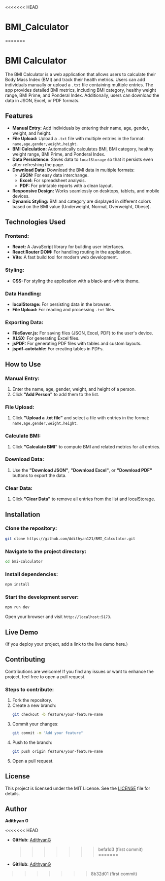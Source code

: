 <<<<<<< HEAD

# BMI_Calculator

=======

# BMI Calculator

The BMI Calculator is a web application that allows users to calculate their Body Mass Index (BMI) and track their health metrics. Users can add individuals manually or upload a `.txt` file containing multiple entries. The app provides detailed BMI metrics, including BMI category, healthy weight range, BMI Prime, and Ponderal Index. Additionally, users can download the data in JSON, Excel, or PDF formats.

## Features

- **Manual Entry:** Add individuals by entering their name, age, gender, weight, and height.
- **File Upload:** Upload a `.txt` file with multiple entries in the format: `name,age,gender,weight,height`.
- **BMI Calculation:** Automatically calculates BMI, BMI category, healthy weight range, BMI Prime, and Ponderal Index.
- **Data Persistence:** Saves data to `localStorage` so that it persists even after refreshing the page.
- **Download Data:** Download the BMI data in multiple formats:
  - **JSON:** For easy data interchange.
  - **Excel:** For spreadsheet analysis.
  - **PDF:** For printable reports with a clean layout.
- **Responsive Design:** Works seamlessly on desktops, tablets, and mobile devices.
- **Dynamic Styling:** BMI and category are displayed in different colors based on the BMI value (Underweight, Normal, Overweight, Obese).

## Technologies Used

### Frontend:

- **React:** A JavaScript library for building user interfaces.
- **React Router DOM:** For handling routing in the application.
- **Vite:** A fast build tool for modern web development.

### Styling:

- **CSS:** For styling the application with a black-and-white theme.

### Data Handling:

- **localStorage:** For persisting data in the browser.
- **File Upload:** For reading and processing `.txt` files.

### Exporting Data:

- **FileSaver.js:** For saving files (JSON, Excel, PDF) to the user's device.
- **XLSX:** For generating Excel files.
- **jsPDF:** For generating PDF files with tables and custom layouts.
- **jspdf-autotable:** For creating tables in PDFs.

## How to Use

### Manual Entry:

1. Enter the name, age, gender, weight, and height of a person.
2. Click **"Add Person"** to add them to the list.

### File Upload:

1. Click **"Upload a .txt file"** and select a file with entries in the format: `name,age,gender,weight,height`.

### Calculate BMI:

1. Click **"Calculate BMI"** to compute BMI and related metrics for all entries.

### Download Data:

1. Use the **"Download JSON"**, **"Download Excel"**, or **"Download PDF"** buttons to export the data.

### Clear Data:

1. Click **"Clear Data"** to remove all entries from the list and localStorage.

## Installation

### Clone the repository:

```bash
git clone https://github.com/Adithyan121/BMI_Calculator.git
```

### Navigate to the project directory:

```bash
cd bmi-calculator
```

### Install dependencies:

```bash
npm install
```

### Start the development server:

```bash
npm run dev
```

Open your browser and visit `http://localhost:5173`.

## Live Demo

(If you deploy your project, add a link to the live demo here.)

## Contributing

Contributions are welcome! If you find any issues or want to enhance the project, feel free to open a pull request.

### Steps to contribute:

1. Fork the repository.
2. Create a new branch:
   ```bash
   git checkout -b feature/your-feature-name
   ```
3. Commit your changes:
   ```bash
   git commit -m "Add your feature"
   ```
4. Push to the branch:
   ```bash
   git push origin feature/your-feature-name
   ```
5. Open a pull request.

## License

This project is licensed under the MIT License. See the [LICENSE](LICENSE) file for details.

## Author

**Adithyan G**

<<<<<<< HEAD
- **GitHub:** [AdithyanG](https://github.com/AdithyanG)
  > > > > > > > befa1d3 (first commit)
=======
- **GitHub:** [AdithyanG](https://github.com/Adithyan121)
>>>>>>> 8b32d01 (first commit)
